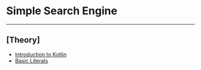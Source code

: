 # Simple Search Engine

***

## [Theory]

- [Introduction to Kotlin](theory/introduction-to-kotlin.md)
- [Basic Literals](theory/basic-literals.md)